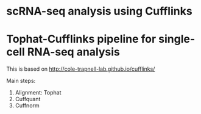 # scRNA-seq analysis using Cufflinks
# Tophat-Cufflinks pipeline for single-cell RNA-seq analysis

This is based on http://cole-trapnell-lab.github.io/cufflinks/

Main steps:
1. Alignment: Tophat
2. Cuffquant
3. Cuffnorm
